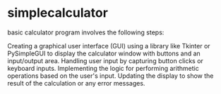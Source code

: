 
# simplecalculator
 basic calculator program involves the following steps:

Creating a graphical user interface (GUI) using a library like Tkinter or PySimpleGUI to display the calculator window with buttons and an input/output area.
Handling user input by capturing button clicks or keyboard inputs.
Implementing the logic for performing arithmetic operations based on the user's input.
Updating the display to show the result of the calculation or any error messages.
